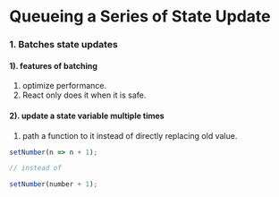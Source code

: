 # Queueing a Series of State Update

### 1. Batches state updates

#### 1). features of batching
1. optimize performance.
2. React only does it when it is safe.

#### 2). update a state variable multiple times
1. path a function to it instead of directly replacing old value.
```js
setNumber(n => n + 1);

// instead of

setNumber(number + 1);
```
